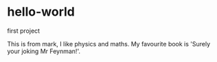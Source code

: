 # hello-world
first project

This is from mark, I like physics and maths. My favourite book is 'Surely your joking Mr Feynman!'.
